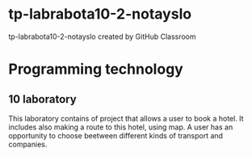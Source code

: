 # tp-labrabota10-2-notayslo
tp-labrabota10-2-notayslo created by GitHub Classroom

# Programming technology
## 10 laboratory

This laboratory contains of project that allows a user to book a hotel.
It includes also making a route to this hotel, using map.
A user has an opportunity to choose beetween different kinds of transport and companies.
